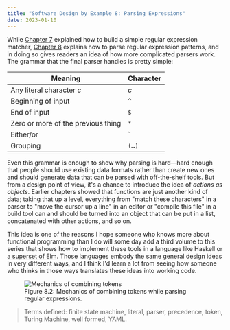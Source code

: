 ```yaml
---
title: "Software Design by Example 8: Parsing Expressions"
date: 2023-01-10
---
```


While [Chapter 7][sdxjs_regex] explained how to build a simple regular expression matcher,
[Chapter 8][sdxjs_parsing] explains how to parse regular expression patterns,
and in doing so gives readers an idea of how more complicated parsers work.
The grammar that the final parser handles is pretty simple:

| Meaning | Character |
| ------- | --------- |
| Any literal character *c* | *c* |
| Beginning of input | `^` |
| End of input | `$` |
| Zero or more of the previous thing | `*` |
| Either/or | `|` |
| Grouping | `(…)` |

Even this grammar is enough to show why parsing is hard—hard enough that
people should use existing data formats rather than create new ones
and should generate data that can be parsed with off-the-shelf tools.
But from a design point of view,
it's a chance to introduce the idea of *actions as objects*.
Earlier chapters showed that functions are just another kind of data;
taking that up a level,
everything from "match these characters" in a parser to "move the cursor up a line" in an editor
or "compile this file" in a build tool
can and should be turned into an object
that can be put in a list,
concatenated with other actions,
and so on.

This idea is one of the reasons I hope someone who knows more about functional programming than I do
will some day add a third volume to this series
that shows how to implement these tools in a language like Haskell or [a superset of Elm][to_dont].
Those languages embody the same general design ideas in very different ways,
and I think I'd learn a lot from seeing how someone who thinks in those ways
translates these ideas into working code.

<figure id="regex-parser-mechanics" class="center">
  <img src="@root/sdxjs/regex-parser/mechanics.svg" alt="Mechanics of combining tokens" class="centered">
  <figcaption>Figure 8.2: Mechanics of combining tokens while parsing regular expressions.</figcaption>
</figure>

> Terms defined: finite state machine, literal, parser, precedence, token, Turing Machine, well formed, YAML.

[sdxjs_parsing]: https://third-bit.com/sdxjs/regex-parser/
[sdxjs_regex]: https://third-bit.com/sdxjs/pattern-matching/
[to_dont]: https://third-bit.com/2022/12/28/six-for-the-to-dont-list/

